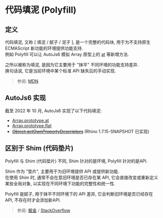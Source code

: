 # 代码填泥 (Polyfill)

## 定义

代码填泥, 又称 [ 填泥 / 腻子 / 泥子 ], 是一个完整的代码块, 用于为不支持原生 ECMAScript 新功能的环境提供功能支持.  
例如 Polyfill 可以让 AutoJs6 模拟 Array 原型上的 [at](https://developer.mozilla.org/zh-CN/docs/Web/JavaScript/Reference/Global_Objects/Array/at) 等新增方法.

之所以被称为填泥, 是因为它主要用于 "抹平" 不同环境的功能支持差异.  
换句话说, 它是当前环境中某个标准 API 缺失后的手动实现.  

> 参阅: [MDN](https://developer.mozilla.org/zh-CN/docs/Glossary/Polyfill)

## AutoJs6 实现

截至 2022 年 10 月, AutoJs6 实现了以下代码填泥:

- [Array.prototype.at](https://developer.mozilla.org/zh-CN/docs/Web/JavaScript/Reference/Global_Objects/Array/at)
- [Array.prototype.flat](https://developer.mozilla.org/zh-CN/docs/Web/JavaScript/Reference/Global_Objects/Array/flat)
- ~~[Object.getOwnPropertyDescriptors](https://developer.mozilla.org/zh-CN/docs/Web/JavaScript/Reference/Global_Objects/Object/getOwnPropertyDescriptors)~~ (Rhino 1.7.15-SNAPSHOT 已实现)

## 区别于 Shim (代码垫片)

Polyfill 与 Shim (代码垫片) 不同, Shim 针对的是环境, Polyfill 针对的是API.  

Shim 作为 "垫片", 主要用于为旧环境提供 API 或提供新功能.  
在使用 Shim 时, 通常不会在意旧环境是否已存在某 API, 它会直接改变或重新定义某些全局对象, 以实现在不同环境下功能的完整性和统一性.

Polyfill 是腻子, 用于抹平不同环境下的 API 差异, 它会判断旧环境是否已经存在 API, 不存在时才会添加新API.

> 参阅: [掘金](https://juejin.cn/post/6844904050882772999) / [StackOverflow](https://stackoverflow.com/questions/6599815/what-is-the-difference-between-a-shim-and-a-polyfill)